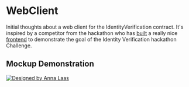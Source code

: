 # WebClient
Initial thoughts about a web client for the IdentityVerification contract. It's inspired by a competitor from the hackathon who has [built](https://github.com/aajajim/identityVerifier) a really nice [frontend](https://aajajim.github.io/identityVerifier/sessions/login) to demonstrate the goal of the Identity Verification hackathon Challenge.

## Mockup Demonstration

[![Designed by Anna Laas](https://img.youtube.com/vi/2oeWEedo1gc/1.jpg)](https://www.youtube.com/watch?v=2oeWEedo1gc)
